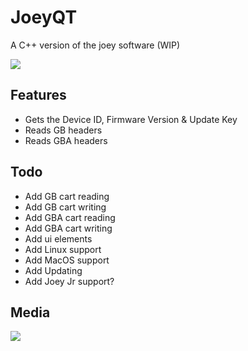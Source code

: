 # JoeyQT
A C++ version of the joey software (WIP)

![](https://i.imgur.com/t3WQP6z.png)

## Features
- Gets the Device ID, Firmware Version & Update Key
- Reads GB headers
- Reads GBA headers

## Todo
- Add GB cart reading
- Add GB cart writing
- Add GBA cart reading
- Add GBA cart writing
- Add ui elements
- Add Linux support
- Add MacOS support
- Add Updating
- Add Joey Jr support?


## Media

![](https://i.gyazo.com/d72bbb7d9da303165acd44387b596d40.gif)
